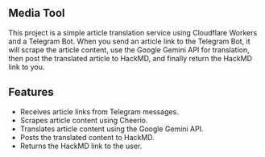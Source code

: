 ## Media Tool

This project is a simple article translation service using Cloudflare Workers and a Telegram Bot. When you send an article link to the Telegram Bot, it will scrape the article content, use the Google Gemini API for translation, then post the translated article to HackMD, and finally return the HackMD link to you.

## Features

- Receives article links from Telegram messages.
- Scrapes article content using Cheerio.
- Translates article content using the Google Gemini API.
- Posts the translated content to HackMD.
- Returns the HackMD link to the user.
